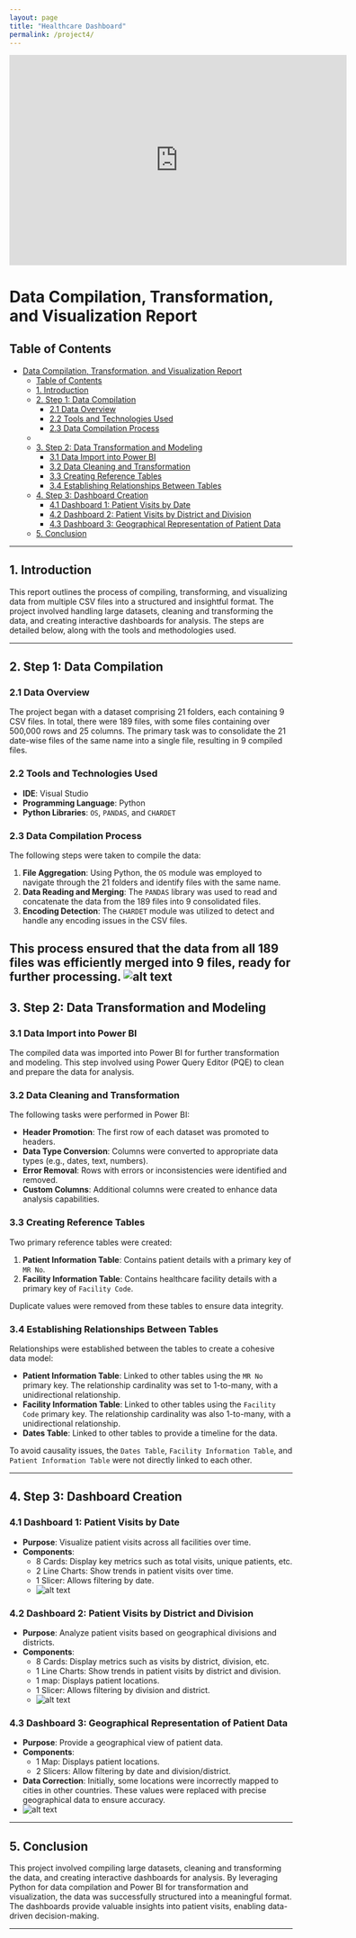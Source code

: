 ```yaml
---
layout: page
title: "Healthcare Dashboard"
permalink: /project4/
---
```


<iframe title="Healthcare Delivery 3.0" width="600" height="373.5" src="https://app.powerbi.com/view?r=eyJrIjoiYWRiYjcxY2ItOWIyZC00OWNlLWI5NjEtYjZlYTA4MDY0Nzc0IiwidCI6ImRmODY3OWNkLWE4MGUtNDVkOC05OWFjLWM4M2VkN2ZmOTVhMCJ9" frameborder="0" allowFullScreen="true"></iframe>

# Data Compilation, Transformation, and Visualization Report

## Table of Contents
- [Data Compilation, Transformation, and Visualization Report](#data-compilation-transformation-and-visualization-report)
  - [Table of Contents](#table-of-contents)
  - [1. Introduction](#1-introduction)
  - [2. Step 1: Data Compilation](#2-step-1-data-compilation)
    - [2.1 Data Overview](#21-data-overview)
    - [2.2 Tools and Technologies Used](#22-tools-and-technologies-used)
    - [2.3 Data Compilation Process](#23-data-compilation-process)
  - [](#)
  - [3. Step 2: Data Transformation and Modeling](#3-step-2-data-transformation-and-modeling)
    - [3.1 Data Import into Power BI](#31-data-import-into-power-bi)
    - [3.2 Data Cleaning and Transformation](#32-data-cleaning-and-transformation)
    - [3.3 Creating Reference Tables](#33-creating-reference-tables)
    - [3.4 Establishing Relationships Between Tables](#34-establishing-relationships-between-tables)
  - [4. Step 3: Dashboard Creation](#4-step-3-dashboard-creation)
    - [4.1 Dashboard 1: Patient Visits by Date](#41-dashboard-1-patient-visits-by-date)
    - [4.2 Dashboard 2: Patient Visits by District and Division](#42-dashboard-2-patient-visits-by-district-and-division)
    - [4.3 Dashboard 3: Geographical Representation of Patient Data](#43-dashboard-3-geographical-representation-of-patient-data)
  - [5. Conclusion](#5-conclusion)

---

## 1. Introduction
This report outlines the process of compiling, transforming, and visualizing data from multiple CSV files into a structured and insightful format. The project involved handling large datasets, cleaning and transforming the data, and creating interactive dashboards for analysis. The steps are detailed below, along with the tools and methodologies used.

---

## 2. Step 1: Data Compilation

### 2.1 Data Overview
The project began with a dataset comprising 21 folders, each containing 9 CSV files. In total, there were 189 files, with some files containing over 500,000 rows and 25 columns. The primary task was to consolidate the 21 date-wise files of the same name into a single file, resulting in 9 compiled files.

### 2.2 Tools and Technologies Used
- **IDE**: Visual Studio
- **Programming Language**: Python
- **Python Libraries**: `OS`, `PANDAS`, and `CHARDET`

### 2.3 Data Compilation Process
The following steps were taken to compile the data:
1. **File Aggregation**: Using Python, the `OS` module was employed to navigate through the 21 folders and identify files with the same name.
2. **Data Reading and Merging**: The `PANDAS` library was used to read and concatenate the data from the 189 files into 9 consolidated files.
3. **Encoding Detection**: The `CHARDET` module was utilized to detect and handle any encoding issues in the CSV files.

This process ensured that the data from all 189 files was efficiently merged into 9 files, ready for further processing.
![alt text](image-26.png)
---

## 3. Step 2: Data Transformation and Modeling

### 3.1 Data Import into Power BI
The compiled data was imported into Power BI for further transformation and modeling. This step involved using Power Query Editor (PQE) to clean and prepare the data for analysis.

### 3.2 Data Cleaning and Transformation
The following tasks were performed in Power BI:
- **Header Promotion**: The first row of each dataset was promoted to headers.
- **Data Type Conversion**: Columns were converted to appropriate data types (e.g., dates, text, numbers).
- **Error Removal**: Rows with errors or inconsistencies were identified and removed.
- **Custom Columns**: Additional columns were created to enhance data analysis capabilities.

### 3.3 Creating Reference Tables
Two primary reference tables were created:
1. **Patient Information Table**: Contains patient details with a primary key of `MR No`.
2. **Facility Information Table**: Contains healthcare facility details with a primary key of `Facility Code`.

Duplicate values were removed from these tables to ensure data integrity.

### 3.4 Establishing Relationships Between Tables
Relationships were established between the tables to create a cohesive data model:
- **Patient Information Table**: Linked to other tables using the `MR No` primary key. The relationship cardinality was set to 1-to-many, with a unidirectional relationship.
- **Facility Information Table**: Linked to other tables using the `Facility Code` primary key. The relationship cardinality was also 1-to-many, with a unidirectional relationship.
- **Dates Table**: Linked to other tables to provide a timeline for the data.

To avoid causality issues, the `Dates Table`, `Facility Information Table`, and `Patient Information Table` were not directly linked to each other.

---

## 4. Step 3: Dashboard Creation

### 4.1 Dashboard 1: Patient Visits by Date
- **Purpose**: Visualize patient visits across all facilities over time.
- **Components**:
  - 8 Cards: Display key metrics such as total visits, unique patients, etc.
  - 2 Line Charts: Show trends in patient visits over time.
  - 1 Slicer: Allows filtering by date.
  - ![alt text](image-27.png)

### 4.2 Dashboard 2: Patient Visits by District and Division
- **Purpose**: Analyze patient visits based on geographical divisions and districts.
- **Components**:
  - 8 Cards: Display metrics such as visits by district, division, etc.
  - 1 Line Charts: Show trends in patient visits by district and division.
  - 1 map: Displays patient locations.
  - 1 Slicer: Allows filtering by division and district.
  - ![alt text](image-28.png)

### 4.3 Dashboard 3: Geographical Representation of Patient Data
- **Purpose**: Provide a geographical view of patient data.
- **Components**:
  - 1 Map: Displays patient locations.
  - 2 Slicers: Allow filtering by date and division/district.
- **Data Correction**: Initially, some locations were incorrectly mapped to cities in other countries. These values were replaced with precise geographical data to ensure accuracy.
- ![alt text](image-29.png)

---

## 5. Conclusion
This project involved compiling large datasets, cleaning and transforming the data, and creating interactive dashboards for analysis. By leveraging Python for data compilation and Power BI for transformation and visualization, the data was successfully structured into a meaningful format. The dashboards provide valuable insights into patient visits, enabling data-driven decision-making.

---
